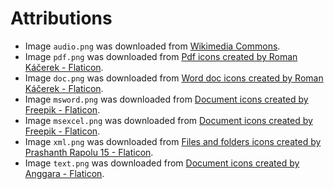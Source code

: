# Attributions

 * Image `audio.png` was downloaded from [Wikimedia Commons](https://upload.wikimedia.org/wikipedia/commons/thumb/8/80/Circle-icons-music.svg/1024px-Circle-icons-music.svg.png).
 * Image `pdf.png` was downloaded from [Pdf icons created by Roman Káčerek - Flaticon](https://www.flaticon.com/free-icons/pdf).
 * Image `doc.png` was downloaded from [Word doc icons created by Roman Káčerek - Flaticon](https://www.flaticon.com/free-icons/word-doc).
 * Image `msword.png` was downloaded from [Document icons created by Freepik - Flaticon](https://www.flaticon.com/free-icons/document).
 * Image `msexcel.png` was downloaded from [Document icons created by Freepik - Flaticon](https://www.flaticon.com/free-icons/document).
 * Image `xml.png` was downloaded from [Files and folders icons created by Prashanth Rapolu 15 - Flaticon](https://www.flaticon.com/free-icons/files-and-folders).
 * Image `text.png` was downloaded from [Document icons created by Anggara - Flaticon](https://www.flaticon.com/free-icons/document).

